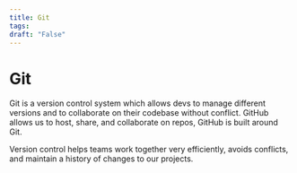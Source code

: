 ```yaml
---
title: Git
tags:
draft: "False"
---
```

# Git 
Git is a version control system which allows devs to manage different versions and to collaborate on their codebase without conflict. GitHub allows us to host, share, and collaborate on repos, GitHub is built around Git. 

Version control helps teams work together very efficiently, avoids conflicts, and maintain a history of changes to our projects.